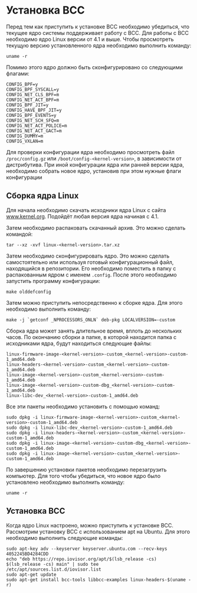 # Установка BCC  
Перед тем как приступить к установке BCC необходимо убедиться, что текущее ядро системы поддерживает работу с BCC.
Для работы с BCC необходимо ядро Linux версии от 4.1 и выше.
Чтобы просмотреть текущую версию установленного ядра необходимо выполнить команду:

`uname -r`

Помимо этого ядро должно быть сконфигурировано со следующими флагами:  
```
CONFIG_BPF=y  
CONFIG_BPF_SYSCALL=y
CONFIG_NET_CLS_BPF=m
CONFIG_NET_ACT_BPF=m
CONFIG_BPF_JIT=y
CONFIG_HAVE_BPF_JIT=y
CONFIG_BPF_EVENTS=y
CONFIG_NET_SCH_SFQ=m
CONFIG_NET_ACT_POLICE=m
CONFIG_NET_ACT_GACT=m
CONFIG_DUMMY=m
CONFIG_VXLAN=m
```
Для проверки конфигурации ядра необходимо просмотреть файл `/proc/config.gz`
или `/boot/config-<kernel-version>`, в зависимости от дистрибутива.
При иной конфигурации ядра или ранней версии ядра, необходимо собрать новое ядро,
установив при этом нужные флаги конфигурации  
## Сборка ядра Linux
Для начала необходимо скачать исходники ядра Linux с сайта www.kernel.org. Подойдёт любая версия ядра начиная с 4.1.

Затем необходимо распаковать скачанный архив. Это можно сделать командой:

`tar --xz -xvf linux-<kernel-version>.tar.xz`

Затем необходимо сконфигурировать ядро. Это можно сделать самостоятельно или используя готовый конфигурационный файл,
находящийся в репозитории. Его необходимо поместить в папку с распакованным ядром с именем `.config`.
После этого необходимо запустить программу конфигурации:

`make olddefconfig`

Затем можно приступить непосредственно к сборке ядра. Для этого необходимо выполнить команду:

``make -j `getconf _NPROCESSORS_ONLN` deb-pkg LOCALVERSION=-custom``

Сборка ядра может занять длительное время, вплоть до нескольких часов. По окончанию сборки а папке,
в которой находится папка с исходниками ядра, будут находиться следующие файлы:
```
linux-firmware-image-<kernel-version>-custom_<kernel-version>-custom-1_amd64.deb
linux-headers-<kernel-version>-custom_<kernel-version>-custom-1_amd64.deb
linux-image-<kernel-version>-custom_<kernel-version>-custom-1_amd64.deb
linux-image-<kernel-version>-custom-dbg_<kernel-version>-custom-1_amd64.deb
linux-libc-dev_<kernel-version>-custom-1_amd64.deb
```
Все эти пакеты необходимо установить с помощью команд:
```
sudo dpkg -i linux-firmware-image-<kernel-version>-custom_<kernel-version>-custom-1_amd64.deb
sudo dpkg -i linux-libc-dev_<kernel-version>-custom-1_amd64.deb
sudo dpkg -i linux-headers-<kernel-version>-custom_<kernel-version>-custom-1_amd64.deb
sudo dpkg -i linux-image-<kernel-version>-custom-dbg_<kernel-version>-custom-1_amd64.deb
sudo dpkg -i linux-image-<kernel-version>-custom_<kernel-version>-custom-1_amd64.deb
```
По завершению установки пакетов необходимо перезагрузить компьютер. Для того чтобы убедиться,
что новое ядро было установлено необходимо выполнить команду:

`uname -r`
## Установка BCC
Когда ядро Linux настроено, можно приступить к установке BCC.
Рассмотрим установку BCC с использованием apt на Ubuntu. Для этого необходимо выполнить следующие команды:
```
sudo apt-key adv --keyserver keyserver.ubuntu.com --recv-keys 4052245BD4284CDD
echo "deb https://repo.iovisor.org/apt/$(lsb_release -cs) $(lsb_release -cs) main" | sudo tee /etc/apt/sources.list.d/iovisor.list
sudo apt-get update
sudo apt-get install bcc-tools libbcc-examples linux-headers-$(uname -r)
```

